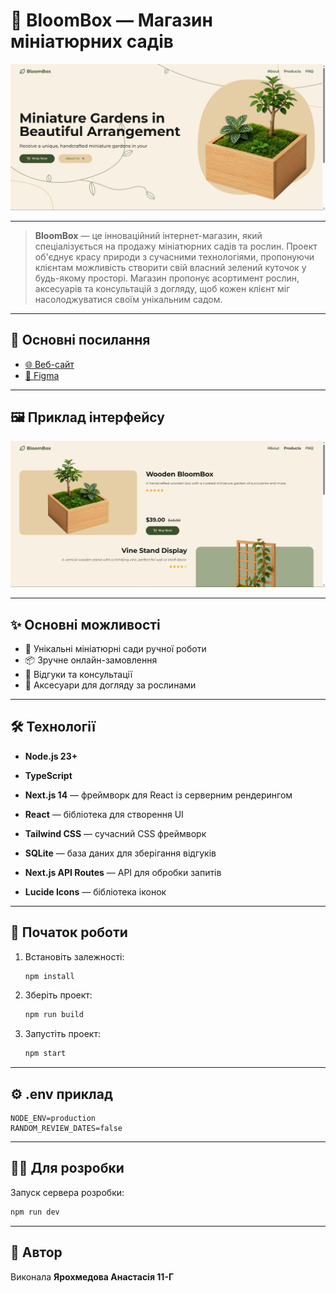 # 🌱 BloomBox — Магазин мініатюрних садів

![Головна сторінка](public/images/screenshot1.png)

---

> **BloomBox** — це інноваційний інтернет-магазин, який спеціалізується на продажу мініатюрних садів та рослин. Проект об'єднує красу природи з сучасними технологіями, пропонуючи клієнтам можливість створити свій власний зелений куточок у будь-якому просторі. Магазин пропонує асортимент рослин, аксесуарів та консультацій з догляду, щоб кожен клієнт міг насолоджуватися своїм унікальним садом.

---

## 🔗 Основні посилання

- [🌐 Веб-сайт](https://bloombox-ten.vercel.app)
- [🎨 Figma](https://www.figma.com/design/fm80kwvx5cs5SN2URljNLw/BloomBox--ortlyc-?node-id=0-1&t=Q04XpLjo16Bvuoy2-1)

---

## 🖼️ Приклад інтерфейсу

![Скріншот магазину](public/images/screenshot2.png)

---

## ✨ Основні можливості

- 🌳 Унікальні мініатюрні сади ручної роботи
- 📦 Зручне онлайн-замовлення
- 💬 Відгуки та консультації
- 🌿 Аксесуари для догляду за рослинами

---

## 🛠️ Технології

- **Node.js 23+**
- **TypeScript**

- **Next.js 14** — фреймворк для React із серверним рендерингом
- **React** — бібліотека для створення UI
- **Tailwind CSS** — сучасний CSS фреймворк
- **SQLite** — база даних для зберігання відгуків
- **Next.js API Routes** — API для обробки запитів
- **Lucide Icons** — бібліотека іконок

---

## 🚀 Початок роботи

1. Встановіть залежності:
    ```bash
    npm install
    ```
2. Зберіть проект:
    ```bash
    npm run build
    ```
3. Запустіть проект:
    ```bash
    npm start
    ```

---

## ⚙️ .env приклад

```env
NODE_ENV=production
RANDOM_REVIEW_DATES=false
```

---

## 👩‍💻 Для розробки

Запуск сервера розробки:
```bash
npm run dev
```

---

## 🙌 Автор

Виконала **Ярохмедова Анастасія 11-Г**
